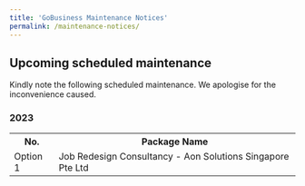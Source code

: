 ```yaml
---
title: 'GoBusiness Maintenance Notices'
permalink: /maintenance-notices/
---
```


## Upcoming scheduled maintenance

Kindly note the following scheduled maintenance. We apologise for the inconvenience caused.

### 2023

<table>
<tr>
<th><b>No.</b></th>
<th><b>Package Name</b></th>
</tr>
<tr>
<td>Option 1</td>
<td>Job Redesign Consultancy - Aon Solutions Singapore Pte Ltd</td>
</tr>
</table>


<script src="/jquery/jquery.min.js"></script>
<script src="/jquery/resize-tables.js"></script>

